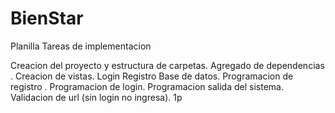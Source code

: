 # BienStar
Planilla
Tareas de implementacion 

Creacion del proyecto y estructura de carpetas. 
Agregado de dependencias .
Creacion de vistas. 
    Login
    Registro 
Base de datos. 
Programacion de registro .
Programacion de login. 
Programacion salida del sistema. 
Validacion de url (sin login no ingresa).
1p